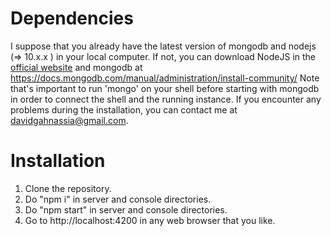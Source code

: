 # Dependencies
I suppose that you already have the latest version of mongodb and nodejs (=> 10.x.x ) in your local computer.
If not, you can download NodeJS in the [official website][officialWebsite] and mongodb at https://docs.mongodb.com/manual/administration/install-community/
Note that's important to run 'mongo' on your shell before starting with mongodb in order to connect the shell and the running instance.
If you encounter any problems during the installation, you can contact me at davidgahnassia@gmail.com.

# Installation
1) Clone the repository.
2) Do "npm i" in server and console directories.
3) Do "npm start" in server and console directories.
4) Go to http://localhost:4200 in any web browser that you like.

[officialWebsite]: https://nodejs.org/en/download/